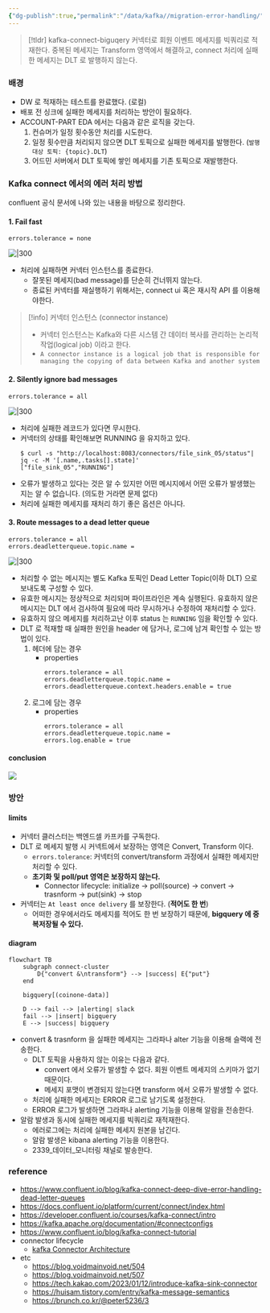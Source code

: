 ```yaml
---
{"dg-publish":true,"permalink":"/data/kafka//migration-error-handling/","tags":["kafka","connect"]}
---
```



> [!tldr]
> kafka-connect-biguqery 커넥터로 회원 이벤트 메세지를 빅쿼리로 적재한다. 중복된 메세지는 Transform 영역에서 해결하고, connect 처리에 실패한 메세지는 DLT 로 발행하지 않는다.


### 배경


- DW 로 적재하는 테스트를 완료했다. (로컬)
- 배포 전 싱크에 실패한 메세지를 처리하는 방안이 필요하다.
- ACCOUNT-PART EDA 에서는 다음과 같은 로직을 갖는다.
    1. 컨슈머가 일정 횟수동안 처리를 시도한다.
    2. 일정 횟수만큼 처리되지 않으면 DLT 토픽으로 실패한 메세지를 발행한다. (`발행대상 토픽: {topic}.DLT`)
    3. 어드민 서버에서 DLT 토픽에 쌓인 메세지를 기존 토픽으로 재발행한다.


### Kafka connect 에서의 에러 처리 방법


confluent 공식 문서에 나와 있는 내용을 바탕으로 정리한다.

#### 1. Fail fast


```
errors.tolerance = none
```

![|300](https://i.imgur.com/yKdoblR.png)

- 처리에 실패하면 커넥터 인스턴스를 종료한다.
    - 잘못된 메세지(bad message)를 단순히 건너뛰지 않는다.
    - 종료된 커넥터를 재실행하기 위해서는, connect ui 혹은 재시작 API 를 이용해야한다.

> [!info] 커넥터 인스턴스 (connector instance)
> - 커넥터 인스턴스는 Kafka와 다른 시스템 간 데이터 복사를 관리하는 논리적 작업(logical job) 이라고 한다.
> - `A connector instance is a logical job that is responsible for managing the copying of data between Kafka and another system`


#### 2. Silently ignore bad messages


```
errors.tolerance = all
```

![|300](https://i.imgur.com/KFHnit2.png)

- 처리에 실패한 레코드가 있다면 무시한다.
- 커넥터의 상태를 확인해보면 RUNNING 을 유지하고 있다.
    ```
    $ curl -s "http://localhost:8083/connectors/file_sink_05/status"| jq -c -M '[.name,.tasks[].state]'
    ["file_sink_05","RUNNING"]
    ```
- 오류가 발생하고 있다는 것은 알 수 있지만 어떤 메시지에서 어떤 오류가 발생했는지는 알 수 없습니다. (의도한 거라면 문제 없다)
- 처리에 실패한 메세지를 재처리 하기 좋은 옵션은 아니다.


#### 3. Route messages to a dead letter queue


```
errors.tolerance = all
errors.deadletterqueue.topic.name = 
```

![|300](https://i.imgur.com/gE6Zg1o.png)

- 처리할 수 없는 메시지는 별도 Kafka 토픽인 Dead Letter Topic(이하 DLT) 으로 보내도록 구성할 수 있다.
- 유효한 메시지는 정상적으로 처리되며 파이프라인은 계속 실행된다. 유효하지 않은 메시지는 DLT 에서 검사하여 필요에 따라 무시하거나 수정하여 재처리할 수 있다.
- 유효하지 않으 메세지를 처리하고난 이후 status 는 `RUNNING` 임을 확인할 수 있다.
- DLT 로 적재할 때 실패한 원인을 header 에 담거나, 로그에 남겨 확인할 수 있는 방법이 있다.
    1. 헤더에 담는 경우
        - properties
            ```
            errors.tolerance = all
            errors.deadletterqueue.topic.name = 
            errors.deadletterqueue.context.headers.enable = true
            ```
    2. 로그에 담는 경우
        - properties
            ```
            errors.tolerance = all
            errors.deadletterqueue.topic.name = 
            errors.log.enable = true
            ```


#### conclusion


![](https://i.imgur.com/WpWAeq3.png)


### 방안


#### limits


- 커넥터 클러스터는 백엔드셀 카프카를 구독한다.
- DLT 로 메세지 발행 시 커넥트에서 보장하는 영역은 Convert, Transform 이다.
    - `errors.tolerance`: 커넥터의 convert/transform 과정에서 실패한 메세지만 처리할 수 있다. 
    - **초기화 및 poll/put 영역은 보장하지 않는다.**
        - Connector lifecycle: initialize → poll(source) → convert → trasnform → put(sink) →  stop
- 커넥터는 `At least once delivery` 를 보장한다. (**적어도 한 번**)
    - 어떠한 경우에서라도 메세지를 적어도 한 번 보장하기 때문에, **bigquery 에 중복저장될 수 있다.**


#### diagram


```mermaid
flowchart TB
    subgraph connect-cluster
        D{"convert &\ntransform"} --> |success| E{"put"}
    end
    
    bigquery[(coinone-data)]

    D --> fail --> |alerting| slack
    fail --> |insert| bigquery
    E --> |success| bigquery
```


- convert & trasnform 을 실패한 메세지는 그라파나 alter 기능을 이용해 슬랙에 전송한다.
    - DLT 토픽을 사용하지 않는 이유는 다음과 같다.
        - convert 에서 오류가 발생할 수 없다. 회원 이벤트 메세지의 스키마가 없기 때문이다.
        - 메세지 포맷이 변경되지 않는다면 transform 에서 오류가 발생할 수 없다.
    - 처리에 실패한 메세지는 ERROR 로그로 남기도록 설정한다.
    - ERROR 로그가 발생하면 그라파나 alerting 기능을 이용해 알람을 전송한다.
- 알람 발생과 동시에 실패한 메세지를 빅쿼리로 재적재한다.
    - 에러로그에는 처리에 실패한 메세지 원본을 남긴다.
    - 알람 발생은 kibana alerting 기능을 이용한다.
    - 2339_데이터_모니터링 채널로 발송한다.


### reference


- https://www.confluent.io/blog/kafka-connect-deep-dive-error-handling-dead-letter-queues
- https://docs.confluent.io/platform/current/connect/index.html
- https://developer.confluent.io/courses/kafka-connect/intro
- https://kafka.apache.org/documentation/#connectconfigs
- https://www.confluent.io/blog/kafka-connect-tutorial
- connector lifecycle
    - [kafka Connector Architecture](http://www.igfasouza.com/blog/kafka-connector-architecture)
- etc
    - https://blog.voidmainvoid.net/504
    - https://blog.voidmainvoid.net/507
    - https://tech.kakao.com/2023/01/12/introduce-kafka-sink-connector
    - https://huisam.tistory.com/entry/kafka-message-semantics
    - https://brunch.co.kr/@peter5236/3